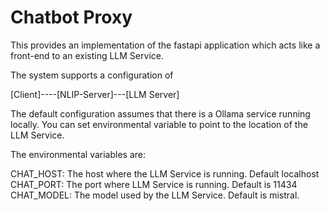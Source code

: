 # Chatbot Proxy 

This provides an implementation of the fastapi application which acts like a front-end to an existing LLM Service. 

The system supports a configuration of 

[Client]----[NLIP-Server]---[LLM Server]


The default configuration assumes that there is a Ollama service running locally. You can set environmental variable to point to the location of the LLM Service. 

The environmental variables are: 

CHAT_HOST: The host where the LLM Service is running. Default localhost 
CHAT_PORT: The port where LLM Service is running. Default is 11434
CHAT_MODEL: The model used by the LLM Service. Default is mistral. 